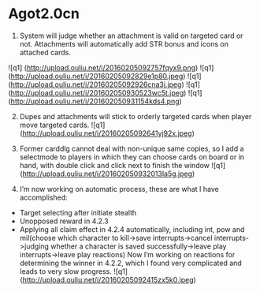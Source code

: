 # Agot2.0cn
1. System will judge whether an attachment is valid on targeted card or not. Attachments will automatically add STR bonus and icons on attached cards.

![q1] (http://upload.ouliu.net/i/20160205092757fqyx9.png)
![q1] (http://upload.ouliu.net/i/20160205092829e1p80.jpeg)
![q1] (http://upload.ouliu.net/i/20160205092926cna3j.jpeg)
![q1] (http://upload.ouliu.net/i/201602050930523wc5t.jpeg)
![q1] (http://upload.ouliu.net/i/201602050931154kds4.png)

2. Dupes and attachments will stick to orderly targeted cards when player move targeted cards.
![q1] (http://upload.ouliu.net/i/20160205092641yj92x.jpeg)

3. Former carddlg cannot deal with non-unique same copies, so I add a selectmode to players in which they can choose cards on board or in hand, with double click and click next to finish the window
![q1] (http://upload.ouliu.net/i/201602050932013la5g.jpeg)

4. I’m now working on automatic process, these are what I have accomplished:
- Target selecting after initiate stealth
- Unopposed reward in 4.2.3
- Applying all claim effect in 4.2.4 automatically, including int, pow and mil(choose which character to kill->save interrupts->cancel interrupts->judging whether a character is saved successfully->leave play interrupts->leave play reactions)
Now I’m  working on reactions for determining the winner in 4.2.2, which I found very complicated and leads to very slow progress.
![q1] (http://upload.ouliu.net/i/20160205092415zx5k0.jpeg)
